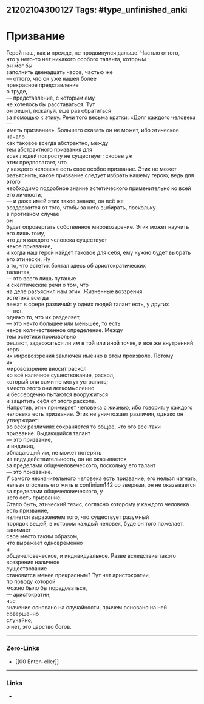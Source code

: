 21202104300127
Tags: #type_unfinished_anki 
---
# Призвание

Герой наш, как и прежде, не продвинулся дальше. Частью оттого, <br>что у него-то нет никакого особого таланта, которым <br>он мог бы <br>заполнить двенадцать часов, частью же <br>— оттого, что он уже нашел более <br>прекрасное представление <br>о труде, <br>— представление, с которым ему <br>не хотелось бы расставаться. Тут <br>он решит, пожалуй, еще раз обратиться <br>за помощью к этику. Речи того весьма кратки: «Долг каждого человека <br>— <br>иметь призвание». Большего сказать он не может, ибо этическое начало <br>как таковое всегда абстрактно, между <br>тем абстрактного призвания для <br>всех людей попросту не существует; скорее уж <br>этик предполагает, что <br>у каждого человека есть свое особое призвание. Этик не может <br>разъяснить, какое призвание следует избрать нашему герою; ведь для этого <br>необходимо подробное знание эстетического применительно ко всей <br>его личности, <br>— и даже имей этик такое знание, он всё же <br>воздержится от того, чтобы за него выбирать, поскольку <br>в противном случае <br>он <br>будет опровергать собственное мировоззрение. Этик может научить <br>его лишь тому, <br>что для каждого человека существует <br>некое призвание, <br>и когда наш герой найдет таковое для себя, ему нужно будет выбрать <br>его этически. Ну <br>а то, что эстетик болтал здесь об аристократических <br>талантах, <br>— это всего лишь путаные <br>и скептические речи о том, что <br>на деле разъяснил нам этик. Жизненные воззрения <br>эстетика всегда <br>лежат в сфере различий: у одних людей талант есть, у других <br>— нет, <br>однако то, что их разделяет, <br>— это нечто большее или меньшее, то есть <br>некое количественное определение. Между <br>тем эстетики произвольно <br>решают, задержаться ли им в той или иной точке, и все же внутренний <br>нерв <br>их мировоззрения заключен именно в этом произволе. Потому <br>их <br>мировоззрение вносит раскол <br>во всё наличное существование, раскол, <br>который они сами не могут устранить; <br>вместо этого они легкомысленно <br>и бессердечно пытаются вооружиться <br>и защитить себя от этого раскола. <br>Напротив, этик примиряет человека с жизнью, ибо говорит: у каждого <br>человека есть призвание. Этик не уничтожает различия, однако он <br>утверждает: <br>во всех различиях сохраняется то общее, что это все-таки <br>призвание. Выдающийся талант <br>— это призвание, <br>и индивид, <br>обладающий им, не может потерять <br>из виду действительность, он не оказывается <br>за пределами общечеловеческого, поскольку его талант <br>— это призвание. <br>У самого незначительного человека есть призвание; его нельзя изгнать, нельзя отослать его жить в confinium142 со зверями, он не оказывается <br>за пределами общечеловеческого, у <br>него есть призвание. <br>Стало быть, этический тезис, согласно которому у каждого человека <br>есть призвание, <br>является выражением того, что существует разумный <br>порядок вещей, в котором каждый человек, буде он того пожелает, занимает <br>свое место таким образом, <br>что выражает одновременно <br>и <br>общечеловеческое, и индивидуальное. Разве вследствие такого воззрения наличное <br>существование <br>становится менее прекрасным? Тут нет аристократии, <br>по поводу которой <br>можно было бы порадоваться, <br>— аристократии, <br>чье <br>значение основано на случайности, причем основано на ней совершенно <br>случайно; <br>о нет, это царство богов.

---
### Zero-Links
- [[00 Enten-eller]]
---
### Links
-